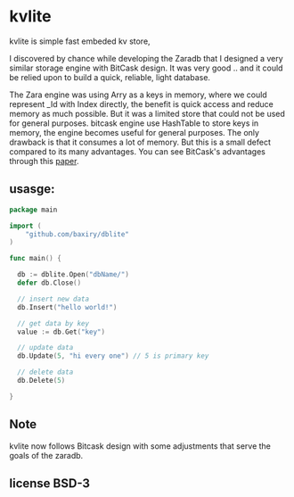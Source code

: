 # kvlite 
kvlite is simple fast embeded kv store,

I discovered by chance while developing the Zaradb that I designed a very similar storage engine with BitCask design.
It was very good .. and it could be relied upon to build a quick, reliable, light database.

The Zara engine was using Arry as a keys in memory, where we could represent _Id with Index directly, the benefit is quick access and reduce memory as much possible. But it was a limited store that could not be used for general purposes.
bitcask engine use HashTable to store keys in memory, the engine becomes useful for general purposes. The only drawback is that it consumes a lot of memory. But this is a small defect compared to its many advantages.
You can see BitCask's advantages through this [paper](https://riak.com/assets/bitcask-intro.pdf).

## usasge:

```go
package main

import (
	"github.com/baxiry/dblite"
)

func main() {

  db := dblite.Open("dbName/")
  defer db.Close()

  // insert new data
  db.Insert("hello world!")

  // get data by key
  value := db.Get("key")

  // update data
  db.Update(5, "hi every one") // 5 is primary key

  // delete data
  db.Delete(5)

}

```
## Note
kvlite now follows Bitcask design with some adjustments that serve the goals of the zaradb.


## license BSD-3

